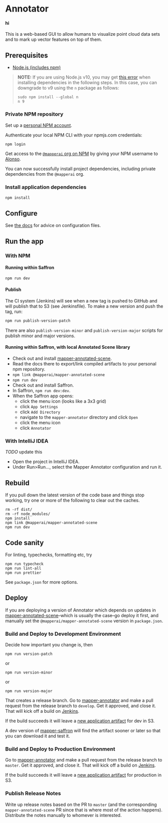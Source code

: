 # Annotator

#### hi

This is a web-based GUI to allow humans to visualize point cloud data sets and to mark up vector features on top of them.

## Prerequisites

- [Node.js (includes npm)](https://nodejs.org/en/download/)

> **NOTE:** If you are using Node.js v10, you may get [this
> error](https://github.com/nodejs/nan/issues/763) when installing dependencies
> in the following steps. In this case, you can downgrade to v9 using the `n`
> package as follows:
>
> ```
> sudo npm install --global n
> n 9
> ```

### Private NPM repository

Set up a [personal NPM account](https://www.npmjs.com/signup).

Authenticate your local NPM CLI with your npmjs.com credentials:

```bash
npm login
```

Get access to the [`@mapperai` org on NPM](https://www.npmjs.com/org/mapperai) by giving your NPM username to [Alonso](alonso@mapper.ai).

You can now successfully install project dependencies, including private dependencies from the `@mapperai` org.

### Install application dependencies

```bash
npm install
```

## Configure

See [the docs](documentation/configuration.md) for advice on configuration files.

## Run the app

### With NPM

#### Running within Saffron

```bash
npm run dev
```

#### Publish

The CI system (Jenkins) will see when a new tag is pushed to GitHub and will
publish that to S3 (see Jenkinsfile). To make a new version and push the tag,
run:

```bash
npm run publish-version-patch
```

There are also `publish-version-minor` and `publish-version-major` scripts for
publish minor and major versions.

#### Running within Saffron, with local Annotated Scene library

- Check out and install [mapper-annotated-scene](https://github.com/Signafy/mapper-annotated-scene).
- Read the docs there to export/link compiled artifacts to your personal npm repository.
- `npm link @mapperai/mapper-annotated-scene`
- `npm run dev`
- Check out and install Saffron.
- In Saffron, `npm run dev:dev`.
- When the Saffron app opens:
  - click the menu icon (looks like a 3x3 grid)
  - click `App Settings`
  - click `Add Directory`
  - navigate to the `mapper-annotator` directory and click `Open`
  - click the menu icon
  - click `Annotator`

### With IntelliJ IDEA

_TODO_ update this

- Open the project in IntelliJ IDEA.
- Under Run>Run…, select the Mapper Annotator configuration and run it.

## Rebuild

If you pull down the latest version of the code base and things stop working, try one or more of the following to clear out the caches.

    rm -rf dist/
    rm -rf node_modules/
    npm install
    npm link @mapperai/mapper-annotated-scene
    npm run dev

## Code sanity

For linting, typechecks, formatting etc, try

    npm run typecheck
    npm run lint-all
    npm run prettier

See `package.json` for more options.

## Deploy

If you are deploying a version of Annotator which depends on updates in [mapper-annotated-scene](https://github.com/Signafy/mapper-annotated-scene)–which is usually the case–go deploy it first, and manually set the `@mapperai/mapper-annotated-scene` version in `package.json`.

### Build and Deploy to Development Environment

Decide how important you change is, then

    npm run version-patch

or

    npm run version-minor

or

    npm run version-major

That creates a release branch. Go to [mapper-annotator](https://github.com/Signafy/mapper-annotator) and make a pull request from the release branch to `develop`. Get it approved, and close it. That will kick off a build on [Jenkins](https://build.mapperai.net/job/mapper-annotator/job/develop/).

If the build succeeds it will leave a [new application artifact](https://s3.console.aws.amazon.com/s3/buckets/mapper-dev-saffron-apps/uploads/?region=us-east-1&tab=overview#) for dev in S3.

A dev version of [mapper-saffron](https://github.com/Signafy/mapper-saffron/) will find the artifact sooner or later so that you can download it and test it.

### Build and Deploy to Production Environment

Go to [mapper-annotator](https://github.com/Signafy/mapper-annotator) and make a pull request from the release branch to `master`. Get it approved, and close it. That will kick off a build on [Jenkins](httpshttps://build.mapperai.net/job/mapper-annotator/job/master/).

If the build succeeds it will leave a [new application artifact](https://s3.console.aws.amazon.com/s3/buckets/mapper-prod-saffron-apps/uploads/?region=us-east-1&tab=overview#) for production in S3.

### Publish Release Notes

Write up release notes based on the PR to `master` (and the corresponding `mapper-annotated-scene` PR since that is where most of the action happens). Distribute the notes manually to whomever is interested.
